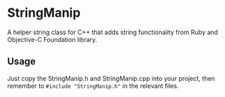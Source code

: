 StringManip
===========

A helper string class for C++ that adds string functionality from Ruby and Objective-C Foundation library.

## Usage

Just copy the StringManip.h and StringManip.cpp into your project, then remember to ```#include "StringManip.h"``` in the relevant files.


